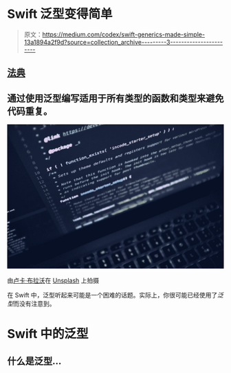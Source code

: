 # Swift 泛型变得简单

> 原文：<https://medium.com/codex/swift-generics-made-simple-13a1894a2f9d?source=collection_archive---------3----------------------->

## [法典](http://medium.com/codex)

## 通过使用泛型编写适用于所有类型的函数和类型来避免代码重复。

![](img/0ff5b25518564e2842532f784a4f0247.png)

由[卢卡·布拉沃](https://unsplash.com/@lucabravo?utm_source=medium&utm_medium=referral)在 [Unsplash](https://unsplash.com?utm_source=medium&utm_medium=referral) 上拍摄

在 Swift 中，泛型听起来可能是一个困难的话题。实际上，你很可能已经使用了*泛型*而没有注意到。

# Swift 中的泛型

## 什么是泛型…